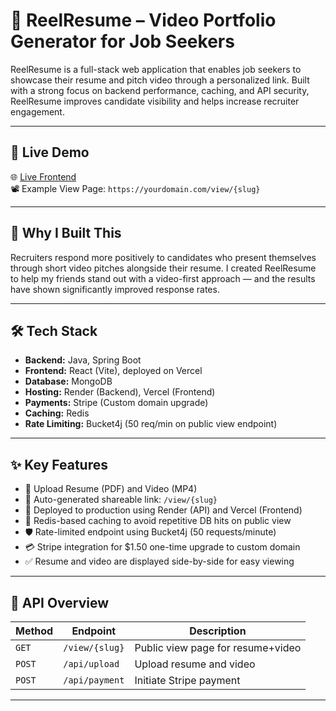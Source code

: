 # 🎥 ReelResume – Video Portfolio Generator for Job Seekers

ReelResume is a full-stack web application that enables job seekers to showcase their resume and pitch video through a personalized link. Built with a strong focus on backend performance, caching, and API security, ReelResume improves candidate visibility and helps increase recruiter engagement.

---

## 🚀 Live Demo
🌐 [Live Frontend](https://reel-resume.vercel.app/)  
📽️ Example View Page: `https://yourdomain.com/view/{slug}`

---

## 🧠 Why I Built This
Recruiters respond more positively to candidates who present themselves through short video pitches alongside their resume. I created ReelResume to help my friends stand out with a video-first approach — and the results have shown significantly improved response rates.

---

## 🛠 Tech Stack

- **Backend:** Java, Spring Boot
- **Frontend:** React (Vite), deployed on Vercel
- **Database:** MongoDB
- **Hosting:** Render (Backend), Vercel (Frontend)
- **Payments:** Stripe (Custom domain upgrade)
- **Caching:** Redis
- **Rate Limiting:** Bucket4j (50 req/min on public view endpoint)

---

## ✨ Key Features

- 📁 Upload Resume (PDF) and Video (MP4)
- 🔗 Auto-generated shareable link: `/view/{slug}`
- 🚀 Deployed to production using Render (API) and Vercel (Frontend)
- 🧠 Redis-based caching to avoid repetitive DB hits on public view
- 🛡️ Rate-limited endpoint using Bucket4j (50 requests/minute)
- 💳 Stripe integration for $1.50 one-time upgrade to custom domain
- ✅ Resume and video are displayed side-by-side for easy viewing

---

## 🧪 API Overview

| Method | Endpoint           | Description                        |
|--------|--------------------|------------------------------------|
| `GET`  | `/view/{slug}`     | Public view page for resume+video |
| `POST` | `/api/upload`      | Upload resume and video           |
| `POST` | `/api/payment`     | Initiate Stripe payment           |

---

